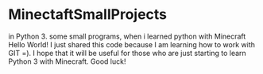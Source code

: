 # MinectaftSmallProjects
in Python 3. some small programs, when i learned python with Minecraft
 Hello World!
 I just shared this code because I am learning how to work with GIT =).
 I hope that it will be useful for those who are just starting 
to learn Python 3 with Minecraft.
 Good luck! 
